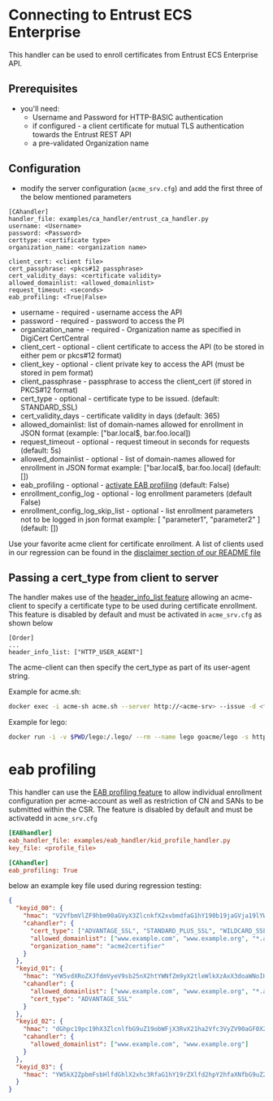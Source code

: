 <!-- markdownlint-disable  MD013 -->
<!-- wiki-title CA handler for Entrust ECS Enterprise -->
# Connecting to Entrust ECS Enterprise

This handler can be used to enroll certificates from Entrust ECS Enterprise API.

## Prerequisites

- you'll need:
  - Username and Password for HTTP-BASIC authentication
  - if configured - a client certificate for mutual TLS authentication towards the Entrust REST API
  - a pre-validated Organization name

## Configuration

- modify the server configuration (`acme_srv.cfg`) and add the first three of the below mentioned parameters

```config
[CAhandler]
handler_file: examples/ca_handler/entrust_ca_handler.py
username: <Username>
password: <Password>
certtype: <certificate type>
organization_name: <organization name>

client_cert: <client file>
cert_passphrase: <pkcs#12 passphrase>
cert_validity_days: <certificate validity>
allowed_domainlist: <allowed_domainlist>
request_timeout: <seconds>
eab_profiling: <True|False>
```

- username - required - username access the API
- password - required - password to access the PI
- organization_name - required - Organization name as specified in DigiCert CertCentral
- client_cert - optional - client certificate to access the API (to be stored in either pem or pkcs#12 format)
- client_key - optional - client private key to access the API (must be stored in pem format)
- client_passphrase - passphrase to access the client_cert (if stored in PKCS#12 format)
- cert_type - optional - certificate type to be issued. (default: STANDARD_SSL)
- cert_validity_days - certificate validity in days (default: 365)
- allowed_domainlist: list of domain-names allowed for enrollment in JSON format (example: ["bar.local$, bar.foo.local])
- request_timeout - optional - request timeout in seconds for requests (default: 5s)
- allowed_domainlist - optional - list of domain-names allowed for enrollment in JSON format example: ["bar.local$, bar.foo.local] (default: [])
- eab_profiling - optional - [activate EAB profiling](eab_profiling.md) (default: False)
- enrollment_config_log - optional - log enrollment parameters (default False)
- enrollment_config_log_skip_list - optional - list enrollment parameters not to be logged in json format example: [ "parameter1", "parameter2" ] (default: [])

Use your favorite acme client for certificate enrollment. A list of clients used in our regression can be found in the [disclaimer section of our README file](../README.md)

## Passing a cert_type from client to server

The handler makes use of the [header_info_list feature](header_info.md) allowing an acme-client to specify a certificate type to be used during certificate enrollment. This feature is disabled by default and must be activated in `acme_srv.cfg` as shown below

```config
[Order]
...
header_info_list: ["HTTP_USER_AGENT"]
```

The acme-client can then specify the cert_type as part of its user-agent string.

Example for acme.sh:

```bash
docker exec -i acme-sh acme.sh --server http://<acme-srv> --issue -d <fqdn> --standalone --useragent cert_type=ADVANTAGE_SSL --debug 3 --output-insecure
```

Example for lego:

```bash
docker run -i -v $PWD/lego:/.lego/ --rm --name lego goacme/lego -s http://<acme-srv> -a --email "lego@example.com" --user-agent cert_type=ADVANTAGE_SSL -d <fqdn> --http run
```

# eab profiling

This handler can use the [EAB profiling feature](eab_profiling.md) to allow individual enrollment configuration per acme-account as well as restriction of CN and SANs to be submitted within the CSR. The feature is disabled by default and must be activatedd in `acme_srv.cfg`

```cfg
[EABhandler]
eab_handler_file: examples/eab_handler/kid_profile_handler.py
key_file: <profile_file>

[CAhandler]
eab_profiling: True
```

below an example key file used during regression testing:

```json
{
  "keyid_00": {
    "hmac": "V2VfbmVlZF9hbm90aGVyX3ZlcnkfX2xvbmdfaG1hY190b19jaGVja19lYWJfZm9yX2tleWlkXzAwX2FzX2xlZ29fZW5mb3JjZXNfYW5faG1hY19sb25nZXJfdGhhbl8yNTZfYml0cw",
    "cahandler": {
      "cert_type": ["ADVANTAGE_SSL", "STANDARD_PLUS_SSL", "WILDCARD_SSL"],
      "allowed_domainlist": ["www.example.com", "www.example.org", "*.acme"],
      "organization_name": "acme2certifier"
    }
  },
  "keyid_01": {
    "hmac": "YW5vdXRoZXJfdmVyeV9sb25nX2htYWNfZm9yX2tleWlkXzAxX3doaWNoIHdpbGxfYmUgdXNlZF9kdXJpbmcgcmVncmVzc2lvbg",
    "cahandler": {
      "allowed_domainlist": ["www.example.com", "www.example.org", "*.acme"],
      "cert_type": "ADVANTAGE_SSL"
    }
  },
  "keyid_02": {
    "hmac": "dGhpc19pc19hX3ZlcnlfbG9uZ19obWFjX3RvX21ha2Vfc3VyZV90aGF0X2l0c19tb3JlX3RoYW5fMjU2X2JpdHM",
    "cahandler": {
      "allowed_domainlist": ["www.example.com", "www.example.org"]
    }
  },
  "keyid_03": {
    "hmac": "YW5kX2ZpbmFsbHlfdGhlX2xhc3RfaG1hY19rZXlfd2hpY2hfaXNfbG9uZ2VyX3RoYW5fMjU2X2JpdHNfYW5kX3Nob3VsZF93b3Jr"
  }
}
```
